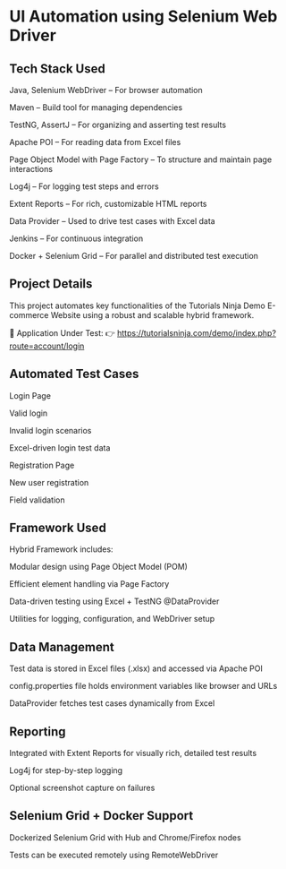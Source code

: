 # **UI Automation using Selenium Web Driver**

## Tech Stack Used


Java, Selenium WebDriver – For browser automation

Maven – Build tool for managing dependencies

TestNG, AssertJ – For organizing and asserting test results

Apache POI – For reading data from Excel files

Page Object Model with Page Factory – To structure and maintain page interactions

Log4j – For logging test steps and errors

Extent Reports – For rich, customizable HTML reports

Data Provider – Used to drive test cases with Excel data

Jenkins – For continuous integration

Docker + Selenium Grid – For parallel and distributed test execution

## Project Details
This project automates key functionalities of the Tutorials Ninja Demo E-commerce Website using a robust and scalable hybrid framework.

🔗 Application Under Test:
👉 https://tutorialsninja.com/demo/index.php?route=account/login

## Automated Test Cases
Login Page

Valid login

Invalid login scenarios

Excel-driven login test data

Registration Page

New user registration

Field validation

## Framework Used
Hybrid Framework includes:

Modular design using Page Object Model (POM)

Efficient element handling via Page Factory

Data-driven testing using Excel + TestNG @DataProvider

Utilities for logging, configuration, and WebDriver setup

## Data Management
Test data is stored in Excel files (.xlsx) and accessed via Apache POI

config.properties file holds environment variables like browser and URLs

DataProvider fetches test cases dynamically from Excel

## Reporting
Integrated with Extent Reports for visually rich, detailed test results

Log4j for step-by-step logging

Optional screenshot capture on failures

##  Selenium Grid + Docker Support
Dockerized Selenium Grid with Hub and Chrome/Firefox nodes

Tests can be executed remotely using RemoteWebDriver

